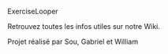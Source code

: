 ExerciseLooper

Retrouvez toutes les infos utiles sur notre Wiki.

Projet réalisé par Sou, Gabriel et William
